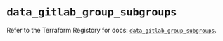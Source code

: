 # `data_gitlab_group_subgroups`

Refer to the Terraform Registory for docs: [`data_gitlab_group_subgroups`](https://www.terraform.io/docs/providers/gitlab/d/group_subgroups).
